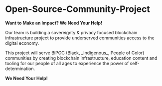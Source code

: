 # Open-Source-Community-Project

<p><b> Want to Make an Impact? We Need Your Help!</b></p>

Our team is building a sovereignty & privacy focused blockchain infrastructure project to provide underserved communities access to the digital economy.
<p>
This project will serve BiPOC (Black, _Indigenous_, People of Color) communities by creating blockchain infrastructure, education content and tooling 
for our people of all ages to experience the power of self-determination. </p>

<p><b> We Need Your Help!</b></p>
